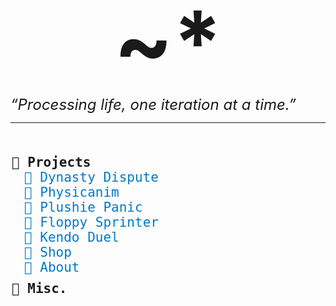 # [~\*](About)
<p class="hover-underline">~*</p>
<p style="font-size:x-large;font-style:italic;text-align:justify;margin:0;padding:0;">“Processing life, one iteration at a time.”</p>
<hr><br>
<div id="file-explorer"><div class="folder">
	    <span class="folder-name">📁 Projects</span><div class="folder-content" style="display:block;">
	      <a href="Dynasty_Dispute/client/index.html" target="_blank">📄 Dynasty Dispute</a><br>
	      <a href="Projects/Physicanim">📄 Physicanim</a><br>
	      <a href="Projects/Plushie_Panic">📄 Plushie Panic</a><br>
	      <a href="Projects/Floppy_Sprinter">📄 Floppy Sprinter</a><br>
	      <a href="https://apkcombo.com/kendo-duel/com.Graphluid.KendoDuel/" target="_blank">📄 Kendo Duel</a><br>
	      <a href="https://tildeasterisk.bigcartel.com" target="_blank">📄 Shop</a><br>
	      <a href="About">📄 About</a><!--br--></div></div><div class="folder" onclick="toggleFolder(this)">
	    📁 <span class="folder-name">Misc.</span><div class="folder-content">
	      <a href="wip/ASCII_Dump">📄 ASCII_Dump.md</a><br>
	      <a href="Guides/Custom_Blogger">📄 Custom Blogger Guide</a><br>
	      <a href="Projects/MMORPSG">📄 MMORPSG~*</a><br>
	      <a href="Guides/Physicanim_Tutorial">📄 .Physicanim_Tutorial</a><br>
	      <a href=".">❌ .Concepts</a>
	    </div>
	  </div>
</div>


<style>
	#file-explorer {
	  max-width: 500px;
	  margin: 20px auto;
	
	  font-family: monospace;
	  font-size:1.5em;
	  /*white-space: pre;*/
	}
	.folder {
	  margin-bottom: 10px;
	  cursor: pointer;
	  user-select: none;
	}
	.folder-name {
	  font-weight: bold;
	}
	.folder-content {
	  display: none;
	  margin-left: 20px;
	}
	.folder.open .folder-content {
	  display: block;
	}
	a {
	  text-decoration: none;
	  color: #007acc;
	}
	a:hover {
	  text-decoration: underline;
	}

	h1:first-of-type {
	display:none;
	}

	.hover-underline {
	font-size:10em; 
	font-weight:bold; 
	text-align:center; 
	margin:0;
	padding:0;
	/*text-decoration: none;*/
	}
	/*.hover-underline:hover {
	text-decoration: underline;
	}*/
	
</style>
<script>
	function toggleFolder(element) {
	  element.classList.toggle('open');
	}
</script>

<!--center> <h1 style="margin: 0 !important; border-bottom: none; padding: 0;"><a href="About" style="color: inherit;">~*</a></h1> <h2 id="processing-life-one-iteration-at-a-time" style="margin: 0;"><em>“Processing Life. One Iteration at a Time.”</em></h2</center>
<div class="folder" onclick="toggleFolder(this)">-->
